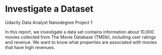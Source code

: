 # Investigate a Dataset
Udacity Data Analyst Nanodegree Project 1

In this report, we investigate a data set contains information about 10,000 movies collected from The Movie Database (TMDb), including user ratings and revenue. We want to know what properties are associated with movies that have high revenues.
